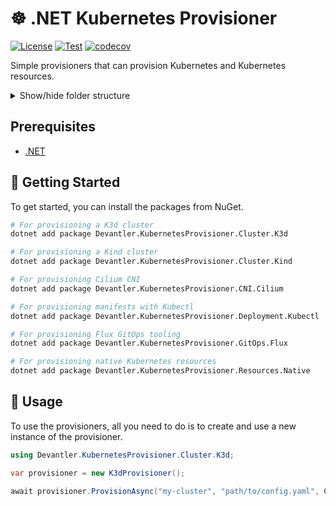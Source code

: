 # ☸️ .NET Kubernetes Provisioner

[![License](https://img.shields.io/badge/License-Apache_2.0-blue.svg)](https://opensource.org/licenses/Apache-2.0)
[![Test](https://github.com/devantler-tech/dotnet-kubernetes-provisioner/actions/workflows/test.yaml/badge.svg)](https://github.com/devantler-tech/dotnet-kubernetes-provisioner/actions/workflows/test.yaml)
[![codecov](https://codecov.io/gh/devantler-tech/dotnet-kubernetes-provisioner/graph/badge.svg?token=RhQPb4fE7z)](https://codecov.io/gh/devantler-tech/dotnet-kubernetes-provisioner)

Simple provisioners that can provision Kubernetes and Kubernetes resources.

<details>
  <summary>Show/hide folder structure</summary>

<!-- readme-tree start -->
```
.
├── .github
│   └── workflows
├── src
│   ├── Devantler.KubernetesProvisioner.CNI.Cilium
│   ├── Devantler.KubernetesProvisioner.CNI.Core
│   ├── Devantler.KubernetesProvisioner.Cluster.Core
│   ├── Devantler.KubernetesProvisioner.Cluster.K3d
│   ├── Devantler.KubernetesProvisioner.Cluster.Kind
│   ├── Devantler.KubernetesProvisioner.Deployment.Core
│   ├── Devantler.KubernetesProvisioner.Deployment.Kubectl
│   ├── Devantler.KubernetesProvisioner.GitOps.Core
│   ├── Devantler.KubernetesProvisioner.GitOps.Flux
│   └── Devantler.KubernetesProvisioner.Resources.Native
└── tests
    ├── Devantler.KubernetesProvisioner.CNI.Cilium.Tests
    │   ├── CiliumProvisionerTests
    │   └── assets
    ├── Devantler.KubernetesProvisioner.CNI.Core.Tests
    ├── Devantler.KubernetesProvisioner.Cluster.Core.Tests
    ├── Devantler.KubernetesProvisioner.Cluster.K3d.Tests
    │   ├── K3dProvisionerTests
    │   └── assets
    ├── Devantler.KubernetesProvisioner.Cluster.Kind.Tests
    │   ├── KindProvisionerTests
    │   └── assets
    ├── Devantler.KubernetesProvisioner.Deployment.Core.Tests
    ├── Devantler.KubernetesProvisioner.Deployment.Kubectl.Tests
    │   ├── KubectlProvisionerTests
    │   └── assets
    │       └── k8s
    ├── Devantler.KubernetesProvisioner.GitOps.Core.Tests
    ├── Devantler.KubernetesProvisioner.GitOps.Flux.Tests
    │   ├── FluxProvisionerTests
    │   └── assets
    │       └── k8s
    │           ├── apps
    │           ├── clusters
    │           │   └── test-flux-cluster
    │           │       └── flux-system
    │           └── infrastructure
    │               └── controllers
    └── Devantler.KubernetesProvisioner.Resources.Native.Tests
        ├── KubernetesResourceProvisionerTests
        └── assets

45 directories
```
<!-- readme-tree end -->

</details>

## Prerequisites

- [.NET](https://dotnet.microsoft.com/en-us/)

## 🚀 Getting Started

To get started, you can install the packages from NuGet.

```bash
# For provisioning a K3d cluster
dotnet add package Devantler.KubernetesProvisioner.Cluster.K3d

# For provisioning a Kind cluster
dotnet add package Devantler.KubernetesProvisioner.Cluster.Kind

# For provisioning Cilium CNI
dotnet add package Devantler.KubernetesProvisioner.CNI.Cilium

# For provisioning manifests with Kubectl
dotnet add package Devantler.KubernetesProvisioner.Deployment.Kubectl

# For provisioning Flux GitOps tooling
dotnet add package Devantler.KubernetesProvisioner.GitOps.Flux

# For provisioning native Kubernetes resources
dotnet add package Devantler.KubernetesProvisioner.Resources.Native
```

## 📝 Usage

To use the provisioners, all you need to do is to create and use a new instance of the provisioner.

```csharp
using Devantler.KubernetesProvisioner.Cluster.K3d;

var provisioner = new K3dProvisioner();

await provisioner.ProvisionAsync("my-cluster", "path/to/config.yaml", CancellationToken.None);
```
